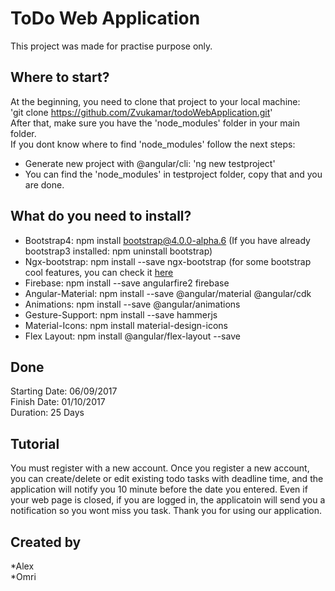# ToDo Web Application

This project was made for practise purpose only.

## Where to start?
At the beginning, you need to clone that project to your local machine:<br/>
'git clone https://github.com/Zvukamar/todoWebApplication.git' <br/>
After that, make sure you have the 'node_modules' folder in your main folder. </br>
If you dont know where to find 'node_modules' follow the next steps:
  * Generate new project with @angular/cli: 'ng new testproject'
  * You can find the 'node_modules' in testproject folder, copy that and you are done.

## What do you need to install?

* Bootstrap4: npm install bootstrap@4.0.0-alpha.6 (If you have already bootstrap3 installed: npm uninstall bootstrap)
* Ngx-bootstrap: npm install --save ngx-bootstrap (for some bootstrap cool features, you can check it [here](https://valor-software.com/ngx-bootstrap/index-bs4.html#/)
* Firebase: npm install --save angularfire2 firebase
* Angular-Material: npm install --save @angular/material @angular/cdk
* Animations: npm install --save @angular/animations
* Gesture-Support: npm install --save hammerjs
* Material-Icons: npm install material-design-icons
* Flex Layout: npm install @angular/flex-layout --save

## Done

Starting Date: 06/09/2017<br>
Finish Date: 01/10/2017<br>
Duration: 25 Days

## Tutorial

You must register with a new account.
Once you register a new account, you can create/delete or edit existing todo tasks 
with deadline time, and the application will notify you 10 minute before 
the date you entered.
Even if your web page is closed, if you are logged in, the applicatoin will
send you a notification so you wont miss you task.
Thank you for using our application.


## Created by

*Alex<br>
*Omri
